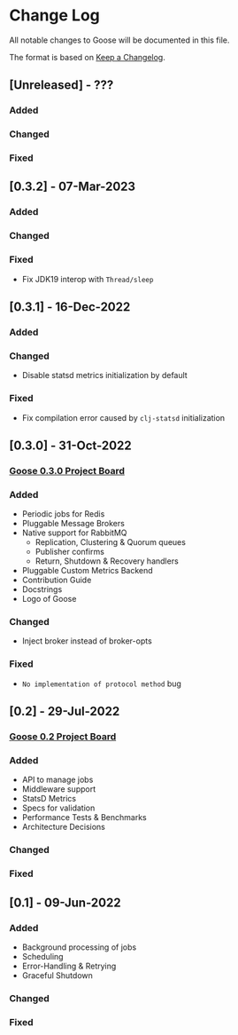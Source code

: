 # Change Log

All notable changes to Goose will be documented in this file.

The format is based on [Keep a Changelog](http://keepachangelog.com/).

## [Unreleased] - ???

### Added
### Changed
### Fixed

## [0.3.2] - 07-Mar-2023

### Added
### Changed
### Fixed
- Fix JDK19 interop with `Thread/sleep`

## [0.3.1] - 16-Dec-2022

### Added
### Changed
- Disable statsd metrics initialization by default
### Fixed
- Fix compilation error caused by `clj-statsd` initialization
 
## [0.3.0] - 31-Oct-2022

### [Goose 0.3.0 Project Board](https://github.com/orgs/nilenso/projects/6)

### Added
- Periodic jobs for Redis
- Pluggable Message Brokers
- Native support for RabbitMQ
    - Replication, Clustering & Quorum queues
    - Publisher confirms
    - Return, Shutdown & Recovery handlers
- Pluggable Custom Metrics Backend
- Contribution Guide
- Docstrings
- Logo of Goose

### Changed
- Inject broker instead of broker-opts

### Fixed
- `No implementation of protocol method` bug

## [0.2] - 29-Jul-2022

### [Goose 0.2 Project Board](https://github.com/orgs/nilenso/projects/1)

### Added
- API to manage jobs
- Middleware support
- StatsD Metrics
- Specs for validation
- Performance Tests & Benchmarks
- Architecture Decisions

### Changed
### Fixed

## [0.1] - 09-Jun-2022

### Added
- Background processing of jobs
- Scheduling
- Error-Handling & Retrying
- Graceful Shutdown

### Changed
### Fixed
